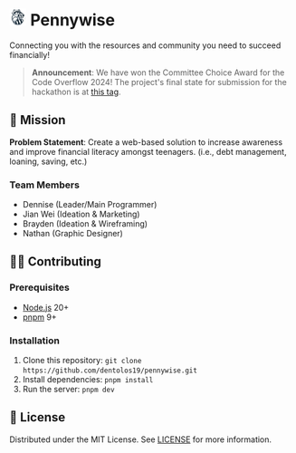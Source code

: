 <h1>
  <img src="public/icon.png" alt="Icon" height="30" />
  <span>Pennywise</span>
</h1>

Connecting you with the resources and community you need to succeed financially!

> **Announcement**: We have won the Committee Choice Award for the Code Overflow 2024! The project's final state for submission for the hackathon is at [this tag](https://github.com/dentolos19/pennywise/releases/tag/submission).

## 🏢 Mission

**Problem Statement**: Create a web-based solution to increase awareness and improve financial literacy amongst teenagers. (i.e., debt management, loaning, saving, etc.)

### Team Members

- Dennise (Leader/Main Programmer)
- Jian Wei (Ideation & Marketing)
- Brayden (Ideation & Wireframing)
- Nathan (Graphic Designer)

## 🧑‍💻 Contributing

### Prerequisites

- [Node.js](https://nodejs.org) 20+
- [pnpm](https://pnpm.io) 9+

### Installation

1. Clone this repository: `git clone https://github.com/dentolos19/pennywise.git`
2. Install dependencies: `pnpm install`
3. Run the server: `pnpm dev`

## 📜 License

Distributed under the MIT License. See [LICENSE](LICENSE) for more information.